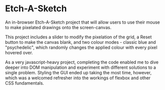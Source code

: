 # Etch-A-Sketch

An in-browser Etch-A-Sketch project that will allow users to use their mouse to make pixelated drawings onto the screen-canvas. 

This project includes a slider to modify the pixelation of the grid, a Reset button to make the canvas blank, and two colour modes - classic blue and "psychedelic", which randomly changes the applied colour with every pixel hovered over. 

As a very javascript-heavy project, completing the code enabled me to dive deeper into DOM manipulation and experiment with different solutions to a single problem. Styling the GUI ended up taking the most time, however, which was a welcomed refresher into the workings of flexbox and other CSS fundamentals. 